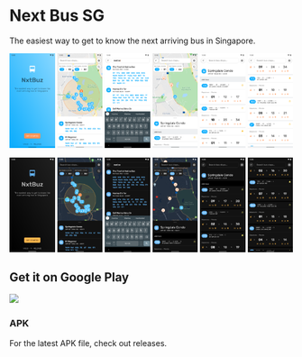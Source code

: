 # Next Bus SG

The easiest way to get to know the next arriving bus in Singapore.



<img  width="16%"  src="https://raw.githubusercontent.com/amanshuraikwar/NxtBuz/master/assets/111.png"> <img  width="16%"  src="https://raw.githubusercontent.com/amanshuraikwar/NxtBuz/master/assets/222.png"> <img  width="16%"  src="https://raw.githubusercontent.com/amanshuraikwar/NxtBuz/master/assets/333.png"> <img  width="16%"  src="https://raw.githubusercontent.com/amanshuraikwar/NxtBuz/master/assets/444.png"> <img  width="16%"  src="https://raw.githubusercontent.com/amanshuraikwar/NxtBuz/master/assets/555.png"> <img  width="16%"  src="https://raw.githubusercontent.com/amanshuraikwar/NxtBuz/master/assets/666.png">


<img  width="16%"  src="https://raw.githubusercontent.com/amanshuraikwar/NxtBuz/master/assets/111-dark.png"> <img  width="16%"  src="https://raw.githubusercontent.com/amanshuraikwar/NxtBuz/master/assets/222-dark.png"> <img  width="16%"  src="https://raw.githubusercontent.com/amanshuraikwar/NxtBuz/master/assets/333-dark.png"> <img  width="16%"  src="https://raw.githubusercontent.com/amanshuraikwar/NxtBuz/master/assets/444-dark.png"> <img  width="16%"  src="https://raw.githubusercontent.com/amanshuraikwar/NxtBuz/master/assets/555-dark.png"> <img  width="16%"  src="https://raw.githubusercontent.com/amanshuraikwar/NxtBuz/master/assets/666-dark.png">


## Get it on Google Play
[<img height="100" src="https://amanshuraikwar.github.io/assets/splash/en_badge_web_generic.png">](https://play.google.com/store/apps/details?id=io.github.amanshuraikwar.howmuch.beta.release)

### APK
For the latest APK file, check out releases.
